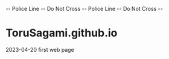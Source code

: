 -- Police Line -- Do Not Cross -- Police Line -- Do Not Cross --
# ToruSagami.github.io
2023-04-20 first web page
